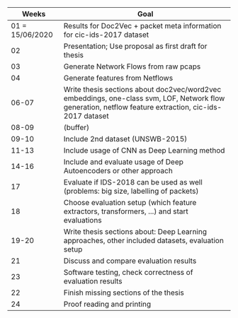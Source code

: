 | Weeks | Goal |
| --- | --- | 
| 01 = 15/06/2020   | Results for Doc2Vec + packet meta information for cic-ids-2017 dataset | 
| 02   | Presentation; Use proposal as first draft for thesis |
| 03 | Generate Network Flows from raw pcaps |
| 04   | Generate features from Netflows |
| 06-07 | Write thesis sections about doc2vec/word2vec embeddings, one-class svm, LOF, Network flow generation, netflow feature extraction, cic-ids-2017 dataset |
| 08-09   | (buffer) |
| 09-10 | Include 2nd dataset (UNSWB-2015) |
| 11-13 | Include usage of CNN as Deep Learning method |
| 14-16 | Include and evaluate usage of Deep Autoencoders or other approach |
| 17 | Evaluate if IDS-2018 can be used as well (problems: big size, labelling of packets) |
| 18 | Choose evaluation setup (which feature extractors, transformers, ...) and start evaluations |
| 19-20 | Write thesis sections about: Deep Learning approaches, other included datasets, evaluation setup |
| 21 | Discuss and compare evaluation results |
| 23 | Software testing, check correctness of evaluation results |
| 22 | Finish missing sections of the thesis | 
| 24 | Proof reading and printing | 

